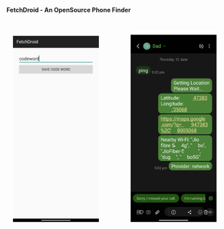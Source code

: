 **FetchDroid -  An OpenSource Phone Finder**
#
<p align="center">
  <img src="https://raw.githubusercontent.com/shad0wrider/FetchDroid/refs/heads/main/assets/homepage.png" width="200" style="margin-right:70px;"/>
  <img src="https://raw.githubusercontent.com/shad0wrider/FetchDroid/refs/heads/main/assets/CleanFetchDroid.png" width="200"/>
</p>
